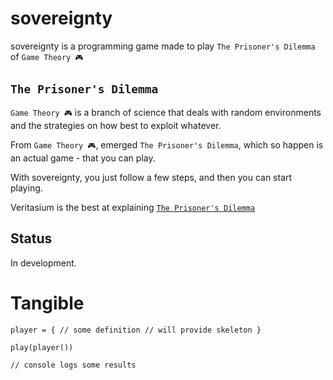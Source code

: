 # sovereignty

sovereignty is a programming game made to play `The Prisoner's Dilemma` of `Game Theory 🎮`

## `The Prisoner's Dilemma`

`Game Theory 🎮` is a branch of science that deals with random environments and the strategies on how best to exploit whatever.

From `Game Theory 🎮`, emerged `The Prisoner's Dilemma`, which so happen is an actual game - that you can play.

With sovereignty, you just follow a few steps, and then you can start playing.

Veritasium is the best at explaining [`The Prisoner's Dilemma`](https://www.youtube.com/watch?v=mScpHTIi-kM)

## Status

In development.

# Tangible

`player = {
    // some definition
    // will provide skeleton
}`

`play(player())`

`// console logs some results`